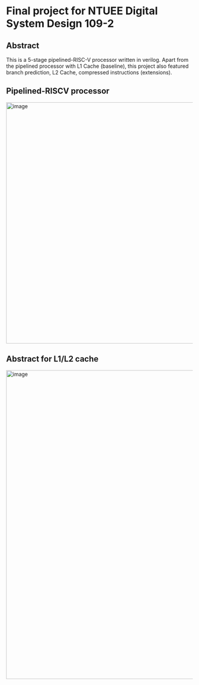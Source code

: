 # Final project for NTUEE Digital System Design 109-2
## Abstract

This is a 5-stage pipelined-RISC-V processor written in verilog.
Apart from the pipelined processor with L1 Cache (baseline),
this project also featured branch prediction, L2 Cache, compressed instructions (extensions).

## Pipelined-RISCV processor
<img width="649" alt="image" src="https://user-images.githubusercontent.com/48353730/178406735-a39275b6-6710-47e7-bd1c-9ef16503d77d.png">


## Abstract for L1/L2 cache
<img width="831" alt="image" src="https://user-images.githubusercontent.com/48353730/178406865-c524627a-1806-4484-b746-1712081821be.png">
